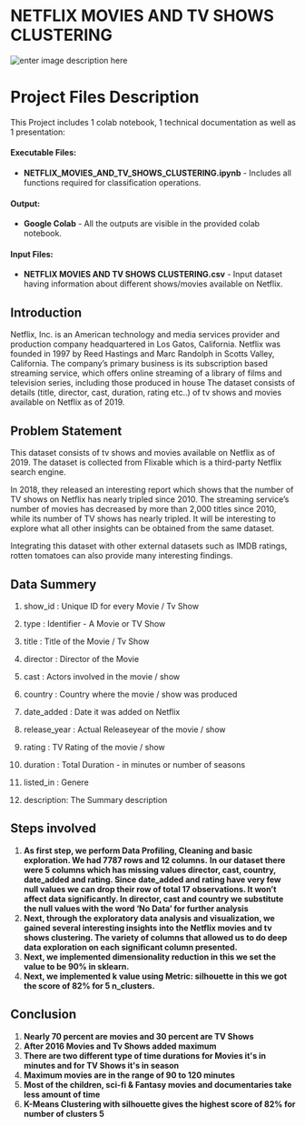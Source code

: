 # NETFLIX MOVIES AND TV SHOWS CLUSTERING

![enter image description here](https://miro.medium.com/max/1400/0*vbVDEEzmh0yMFBeY)


# Project Files Description

This Project includes 1 colab notebook, 1 technical documentation as well as 1 presentation:

#### [](https://github.com/Shubham-naik-ai/NETFLIX-MOVIES-AND-TV-SHOWS-CLUSTERING#executable-files)Executable Files:

-   **NETFLIX_MOVIES_AND_TV_SHOWS_CLUSTERING.ipynb**  - Includes all functions required for classification operations.

#### [](https://github.com/Shubham-naik-ai/NETFLIX-MOVIES-AND-TV-SHOWS-CLUSTERING#output)Output:

-   **Google Colab**  - All the outputs are visible in the provided colab notebook.

#### [](https://github.com/Shubham-naik-ai/NETFLIX-MOVIES-AND-TV-SHOWS-CLUSTERING#input-files)Input Files:

-   **NETFLIX MOVIES AND TV SHOWS CLUSTERING.csv**  - Input dataset having information about different shows/movies available on Netflix.

## Introduction

Netflix, Inc. is an American technology and media services provider and production company headquartered in Los Gatos, California. Netflix
was founded in 1997 by Reed Hastings and Marc Randolph in Scotts Valley,
California. The company’s primary business is its subscription based streaming service, which offers online streaming of a library of films and television series, including those produced in house The dataset consists of details (title, director, cast, duration, rating etc..) of tv shows and movies available on Netflix as of 2019.
## Problem Statement

This dataset consists of tv shows and movies available on Netflix as of 2019. The dataset is collected from Flixable which is a third-party Netflix search engine.

In 2018, they released an interesting report which shows that the number of TV shows on Netflix has nearly tripled since 2010. The streaming service’s number of movies has decreased by more than 2,000 titles since 2010, while its number of TV shows has nearly tripled. It will be interesting to explore what all other insights can be obtained from the same dataset.

Integrating this dataset with other external datasets such as IMDB ratings, rotten tomatoes can also provide many interesting findings.




## Data Summery

1.  show_id : Unique ID for every Movie / Tv Show
    
2.  type : Identifier - A Movie or TV Show
    
3.  title : Title of the Movie / Tv Show
    
4.  director : Director of the Movie
    
5.  cast : Actors involved in the movie / show
    
6.  country : Country where the movie / show was produced
    
7.  date_added : Date it was added on Netflix
    
8.  release_year : Actual Releaseyear of the movie / show
    
9.  rating : TV Rating of the movie / show
    
10.  duration : Total Duration - in minutes or number of seasons
    
11.  listed_in : Genere
    
12.  description: The Summary description

## Steps involved

 1. **As first step, we perform Data Profiling, Cleaning and basic exploration. We had 7787 rows and 12 columns.** **In our dataset there were 5 columns which has missing values director, cast, country, date_added and rating. Since date_added and rating have very few null values we can drop their row of total 17 observations. It won’t affect data significantly. In director, cast and country we substitute the null values with the word ‘No Data’ for further analysis**
 2.    **Next, through the exploratory data analysis and visualization, we gained several interesting insights into the Netflix movies and tv shows clustering. The variety of columns that allowed us to do deep data exploration on each significant column presented.**
 3. **Next, we implemented dimensionality reduction in this we set the value to be 90% in sklearn.**
 4. **Next, we implemented k value using Metric: silhouette in this we got the score of 82% for 5 n_clusters.**

##  Conclusion

 1. **Nearly 70 percent are movies and 30 percent are TV Shows**
 2.  **After 2016 Movies and Tv Shows added maximum**
 3. **There are two different type of time durations for Movies it's in minutes and for TV Shows it's in season**
 4. **Maximum movies are in the range of 90 to 120 minutes**
 5. **Most of the children, sci-fi & Fantasy movies and documentaries take less amount of time**
 6. **K-Means Clustering with silhouette gives the highest score of 82% for number of clusters 5**
